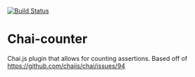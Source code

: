 [![Build Status](https://travis-ci.org/ingshtrom/chai-counter.svg?branch=master)](https://travis-ci.org/ingshtrom/chai-counter)

Chai-counter
============

Chai.js plugin that allows for counting assertions.  Based off of https://github.com/chaijs/chai/issues/94
